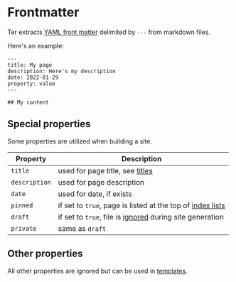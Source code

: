 # Frontmatter

Ter extracts [YAML front matter](https://jekyllrb.com/docs/front-matter/)
delimited by `---` from markdown files.

Here's an example:

```
---
title: My page
description: Here's my description
date: 2022-01-29
property: value
---

## My content
```

## Special properties

Some properties are utilized when building a site.

| Property      | Description                                                                    |
| ------------- | ------------------------------------------------------------------------------ |
| `title`       | used for page title, see [titles](titles.md)                                   |
| `description` | used for page description                                                      |
| `date`        | used for date, if exists                                                       |
| `pinned`      | if set to `true`, page is listed at the top of [index lists](./index-pages.md) |
| `draft`       | if set to `true`, file is [ignored](./ignored-files.md) during site generation |
| `private`     | same as `draft`                                                                |

## Other properties

All other properties are ignored but can be used in
[templates](/customize.md#templates).

